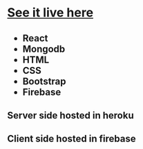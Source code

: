 <h1><a href="https://ema-john-10238.web.app/" target="_blank">See it live here</a></h1>

<h2>
  <ul>
    <li>React</li>
    <li>Mongodb</li>
    <li>HTML</li>
    <li>CSS</li>
    <li>Bootstrap</li>
    <li>Firebase</li>
  </ul>
</h2>

<h2>Server side hosted in heroku</h2>
<h2>Client side hosted in firebase</h2>
